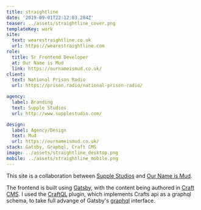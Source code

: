 ```yaml
---
title: straightline
date: '2019-09-01T22:12:03.284Z'
teaser: ../assets/straightline_cover.png
templateKey: work
site:
  text: wearestraightline.co.uk
  url: https://wearestraightline.com
role:
  title: Sr Frontend Developer
  at: Our Name is Mud
  link: https://ournameismud.co.uk/
client:
  text: National Prison Radio
  url: https://prison.radio/national-prison-radio/

agency:
  label: Branding
  text: Supple Studios
  url: http://www.supplestudio.com/

design:
  label: Agency/Design
  text: Mud
  url: https://ournameismud.co.uk/
stack: Gatsby, Graphql, Craft CMS
image: ../assets/straightline_desktop.png
mobile: ../assets/straightline_mobile.png
---
```


This site is a collaboration between [Supple Studios](http://www.supplestudio.com/) and [Our Name is Mud](https://ournameismud.co.uk/).

The frontend is built using [Gatsby](https://www.gatsbyjs.org/), with the content being authored in [Craft CMS](https://craftcms.com). I used the [CraftQL](https://github.com/markhuot/craftql) plugin, which implements Crafts api as a graphql schema, to take full advange of Gatsby's [graphql](https://graphql.org/) interface.
